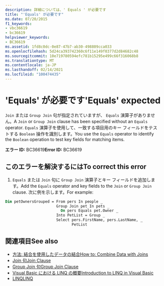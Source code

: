 ```yaml
---
description: 詳細については、' Equals ' が必要です
title: "'Equals' が必要です"
ms.date: 07/20/2015
f1_keywords:
- vbc36619
- bc36619
helpviewer_keywords:
- BC36619
ms.assetid: 1fd8c0dc-0e87-47b7-ab30-498809cca033
ms.openlocfilehash: 5d24ca393742360c6f11e149f0377d2d84682c48
ms.sourcegitcommit: 10e719780594efc781b15295e499c66f316068b8
ms.translationtype: MT
ms.contentlocale: ja-JP
ms.lasthandoff: 02/14/2021
ms.locfileid: "100474435"
---
```

# <a name="equals-expected"></a><span data-ttu-id="14b9a-103">'Equals' が必要です</span><span class="sxs-lookup"><span data-stu-id="14b9a-103">'Equals' expected</span></span>

<span data-ttu-id="14b9a-104">`Join` または `Group Join` 句が指定されていますが、 `Equals` 演算子がありません。</span><span class="sxs-lookup"><span data-stu-id="14b9a-104">A `Join` or `Group Join` clause has been specified without an `Equals` operator.</span></span> <span data-ttu-id="14b9a-105">`Equals` 演算子を使用して、一致する項目用のキー フィールドをテストする `Boolean` 操作を識別します。</span><span class="sxs-lookup"><span data-stu-id="14b9a-105">You use the `Equals` operator to identify the `Boolean` operation to test key fields for matching items.</span></span>  
  
 <span data-ttu-id="14b9a-106">**エラー ID:** BC36619</span><span class="sxs-lookup"><span data-stu-id="14b9a-106">**Error ID:** BC36619</span></span>  
  
## <a name="to-correct-this-error"></a><span data-ttu-id="14b9a-107">このエラーを解決するには</span><span class="sxs-lookup"><span data-stu-id="14b9a-107">To correct this error</span></span>  
  
1. <span data-ttu-id="14b9a-108">`Equals` または `Join` 句に `Group Join` 演算子とキー フィールドを追加します。</span><span class="sxs-lookup"><span data-stu-id="14b9a-108">Add the `Equals` operator and key fields to the `Join` or `Group Join` clause.</span></span> <span data-ttu-id="14b9a-109">次に例を示します。</span><span class="sxs-lookup"><span data-stu-id="14b9a-109">For example:</span></span>  
  
```vb  
Dim petOwnersGrouped = From pers In people _  
                       Group Join pet In pets _  
                         On pers Equals pet.Owner _  
                       Into PetList = Group _  
                       Select pers.FirstName, pers.LastName, _  
                              PetList  
```  
  
## <a name="see-also"></a><span data-ttu-id="14b9a-110">関連項目</span><span class="sxs-lookup"><span data-stu-id="14b9a-110">See also</span></span>

- [<span data-ttu-id="14b9a-111">方法: 結合を使用したデータの結合</span><span class="sxs-lookup"><span data-stu-id="14b9a-111">How to: Combine Data with Joins</span></span>](../programming-guide/language-features/linq/how-to-combine-data-with-linq-by-using-joins.md)
- [<span data-ttu-id="14b9a-112">Join 句</span><span class="sxs-lookup"><span data-stu-id="14b9a-112">Join Clause</span></span>](../language-reference/queries/join-clause.md)
- [<span data-ttu-id="14b9a-113">Group Join 句</span><span class="sxs-lookup"><span data-stu-id="14b9a-113">Group Join Clause</span></span>](../language-reference/queries/group-join-clause.md)
- [<span data-ttu-id="14b9a-114">Visual Basic における LINQ の概要</span><span class="sxs-lookup"><span data-stu-id="14b9a-114">Introduction to LINQ in Visual Basic</span></span>](../programming-guide/language-features/linq/introduction-to-linq.md)
- [<span data-ttu-id="14b9a-115">LINQ</span><span class="sxs-lookup"><span data-stu-id="14b9a-115">LINQ</span></span>](../programming-guide/language-features/linq/index.md)
